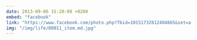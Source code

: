 ```yaml
---
date: 2013-09-06 15:20:09 +0200
embed: "facebook"
link: "https://www.facebook.com/photo.php?fbid=10151732812404865&set=a.10150382045299865.355740.580174864&type=3&theater"
img: "/img/life/00011_item.md.jpg"
---
```

